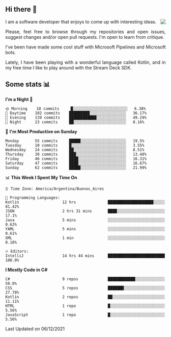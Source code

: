 ## Hi there :slightly_smiling_face:

<img src="https://github-readme-stats.vercel.app/api?username=victorgrycuk&show_icons=true&count_private=true&title_color=F7941E&icon_color=F7941E" align="right">

<p align="justify">
I am a software developer that enjoys to come up with interesting ideas.
<p/>

<p align= "justify">
Please, feel free to browse through my repositories and open issues, suggest changes and/or open pull requests. I'm open to learn from critique.
<p/>


<p align= "justify">
I've been have made some cool stuff with Microsoft Pipelines and Microsoft bots.
<p/>

<p align= "justify">
Lately, I have been playing with a wonderful language called Kotlin, and in my free time I like to play around with the Stream Deck SDK.
<p/>

## Some stats :bar_chart:
<!--START_SECTION:waka-->
**I'm a Night 🦉** 

```text
🌞 Morning    18 commits     █░░░░░░░░░░░░░░░░░░░░░░░░   6.38% 
🌆 Daytime    102 commits    █████████░░░░░░░░░░░░░░░░   36.17% 
🌃 Evening    139 commits    ████████████░░░░░░░░░░░░░   49.29% 
🌙 Night      23 commits     ██░░░░░░░░░░░░░░░░░░░░░░░   8.16%

```
📅 **I'm Most Productive on Sunday** 

```text
Monday       55 commits     █████░░░░░░░░░░░░░░░░░░░░   19.5% 
Tuesday      10 commits     █░░░░░░░░░░░░░░░░░░░░░░░░   3.55% 
Wednesday    24 commits     ██░░░░░░░░░░░░░░░░░░░░░░░   8.51% 
Thursday     38 commits     ███░░░░░░░░░░░░░░░░░░░░░░   13.48% 
Friday       46 commits     ████░░░░░░░░░░░░░░░░░░░░░   16.31% 
Saturday     47 commits     ████░░░░░░░░░░░░░░░░░░░░░   16.67% 
Sunday       62 commits     █████░░░░░░░░░░░░░░░░░░░░   21.99%

```


📊 **This Week I Spent My Time On** 

```text
⌚︎ Time Zone: America/Argentina/Buenos_Aires

💬 Programming Languages: 
Kotlin                   12 hrs              ████████████████████░░░░░   81.42% 
JSON                     2 hrs 31 mins       ████░░░░░░░░░░░░░░░░░░░░░   17.1% 
Java                     5 mins              ░░░░░░░░░░░░░░░░░░░░░░░░░   0.63% 
YAML                     5 mins              ░░░░░░░░░░░░░░░░░░░░░░░░░   0.61% 
XML                      1 min               ░░░░░░░░░░░░░░░░░░░░░░░░░   0.18%

🔥 Editors: 
IntelliJ                 14 hrs 44 mins      █████████████████████████   100.0%

```

**I Mostly Code in C#** 

```text
C#                       9 repos             ████████████░░░░░░░░░░░░░   50.0% 
CSS                      5 repos             ███████░░░░░░░░░░░░░░░░░░   27.78% 
Kotlin                   2 repos             ██░░░░░░░░░░░░░░░░░░░░░░░   11.11% 
HTML                     1 repo              █░░░░░░░░░░░░░░░░░░░░░░░░   5.56% 
JavaScript               1 repo              █░░░░░░░░░░░░░░░░░░░░░░░░   5.56%

```



 Last Updated on 06/12/2021
<!--END_SECTION:waka-->
